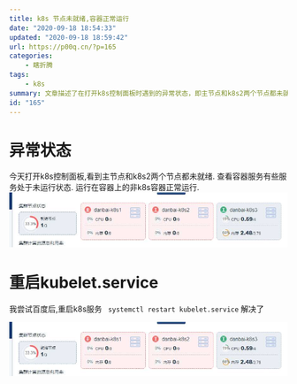 ```yaml
---
title: k8s 节点未就绪,容器正常运行
date: "2020-09-18 18:54:33"
updated: "2020-09-18 18:59:42"
url: https://p00q.cn/?p=165
categories:
    - 瞎折腾
tags:
    - k8s
summary: 文章描述了在打开k8s控制面板时遇到的异常状态，即主节点和k8s2两个节点都未就绪，并且部分容器服务处于未运行状态，而非k8s容器正常运行。作者尝试通过重启kubelet.service来解决问题，成功恢复了正常状态。最后，作者附上了一张重启成功后的截图。
id: "165"
---
```


# 异常状态
今天打开k8s控制面板,看到主节点和k8s2两个节点都未就绪.
查看容器服务有些服务处于未运行状态.
运行在容器上的非k8s容器正常运行.
![image](../res/img/165-1.jpeg)

# 重启kubelet.service
我尝试百度后,重启k8s服务
` systemctl restart kubelet.service` 解决了

![image.png](../res/img/165-1.jpeg)
